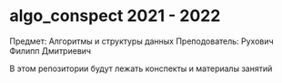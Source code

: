 # algo_conspect 2021 - 2022
Предмет: Алгоритмы и структуры данных
Преподователь: Рухович Филипп Дмитриевич

В этом репозитории будут лежать конспекты и материалы занятий

